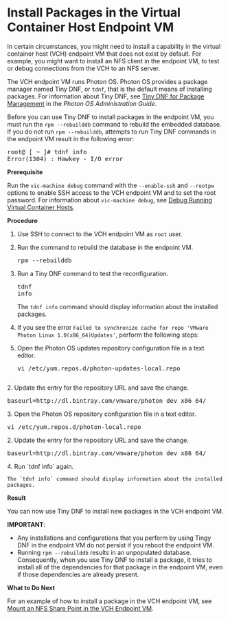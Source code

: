 # Install Packages in the Virtual Container Host Endpoint VM #

In certain circumstances, you might need to install a capability in the virtual container host (VCH) endpoint VM that does not exist by default. For example, you might want to install an NFS client in the endpoint VM, to test or debug connections from the VCH to an NFS server.

The VCH endpoint VM runs Photon OS. Photon OS provides a package manager named Tiny DNF, or `tdnf`, that is the default means of installing packages. For information about Tiny DNF, see [Tiny DNF for Package Management](https://github.com/vmware/photon/blob/master/docs/photon-admin-guide.md#tiny-dnf-for-package-management) in the *Photon OS Administration Guide*. 

Before you can use Tiny DNF to install packages in the endpoint VM, you must run the `rpm --rebuilddb` command to rebuild the embedded database. If you do not run `rpm --rebuilddb`, attempts to run Tiny DNF commands in the endpoint VM result in the following error:

<pre>
root@ [ ~ ]# tdnf info
Error(1304) : Hawkey - I/O error
</pre>

**Prerequisite**

Run the `vic-machine debug` command with the `--enable-ssh` and `--rootpw` options to enable SSH access to the VCH endpoint VM and to set the root password. For information about `vic-machine debug`, see [Debug Running Virtual Container Hosts](debug_vch.md).

**Procedure**

1. Use SSH to connect to the VCH endpoint VM as `root` user.
2. Run the command to rebuild the database in the endpoint VM.<pre>rpm --rebuilddb</pre>
3. Run a Tiny DNF command to test the reconfiguration.<pre>tdnf info</pre>The `tdnf info` command should display information about the installed packages. 
4. If you see the error `Failed to synchronize cache for repo 'VMware Photon Linux 1.0(x86_64)Updates'`, perform the following steps:

 1. Open the Photon OS updates repository configuration file in a text editor.<pre>vi /etc/yum.repos.d/photon-updates-local.repo
</pre>
 2. Update the entry for the repository URL and save the change.<pre>baseurl=http://dl.bintray.com/vmware/photon_dev_x86_64/</pre> 
 3. Open the Photon OS repository configuration file in a text editor.<pre>vi /etc/yum.repos.d/photon-local.repo
</pre>
 2. Update the entry for the repository URL and save the change.<pre>baseurl=http://dl.bintray.com/vmware/photon_dev_x86_64/</pre>
 4. Run `tdnf info` again. 
 
    The `tdnf info` command should display information about the installed packages.

**Result**

You can now use Tiny DNF to install new packages in the VCH endpoint VM.

**IMPORTANT**: 

- Any installations and configurations that you perform by using Tingy DNF in the endpoint VM do not persist if you reboot the endpoint VM.
- Running `rpm --rebuilddb` results in an unpopulated database. Consequently, when you use Tiny DNF to install a package, it tries to install all of the dependencies for that package in the endpoint VM, even if those dependencies are already present.

**What to Do Next**

For an example of how to install a package in the VCH endpoint VM, see [Mount an NFS Share Point in the VCH Endpoint VM](vch_mount_nfsshare.md).